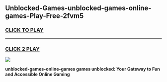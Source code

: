 
## Unblocked-Games-unblocked-games-online-games-Play-Free-2fvm5
<h3>
<a href="https://premium76.site?title=unblocked-games-online-games&ref=10A">CLICK TO PLAY</a></h3>
<hr>

<h3>
<a href="https://premium76.site?title=unblocked-games-online-games&ref=10A">CLICK 2 PLAY</a>
  
</h3>

<a href="https://premium76.site?title=unblocked-games-online-games&ref=10A"><img src="https://clearcache.store/games.png"></a>


**unblocked-games-online-games games unblocked: Your Gateway to Fun and Accessible Online Gaming**
